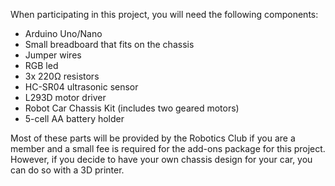 <p><span style="font-weight: 400;">When participating in this project, you will need the following components:</span></p>
<ul>
<li style="font-weight: 400;" aria-level="1"><span style="font-weight: 400;">Arduino Uno/Nano</span></li>
<li style="font-weight: 400;" aria-level="1"><span style="font-weight: 400;">Small breadboard that fits on the chassis</span></li>
<li style="font-weight: 400;" aria-level="1"><span style="font-weight: 400;">Jumper wires</span></li>
<li style="font-weight: 400;" aria-level="1"><span style="font-weight: 400;">RGB led</span></li>
<li style="font-weight: 400;" aria-level="1"><span style="font-weight: 400;">3x 220&Omega; resistors</span></li>
<li style="font-weight: 400;" aria-level="1"><span style="font-weight: 400;">HC-SR04 ultrasonic sensor</span></li>
<li style="font-weight: 400;" aria-level="1"><span style="font-weight: 400;">L293D motor driver</span></li>
<li style="font-weight: 400;" aria-level="1"><span style="font-weight: 400;">Robot Car Chassis Kit (includes two geared motors)</span></li>
<li style="font-weight: 400;" aria-level="1"><span style="font-weight: 400;">5-cell AA battery holder</span></li>
</ul>
<p><span style="font-weight: 400;">Most of these parts will be provided by the Robotics Club if you are a member and a small fee is required for the add-ons package for this project. However, if you decide to have your own chassis design for your car, you can do so with a 3D printer.</span></p>
